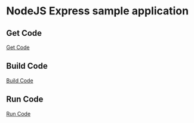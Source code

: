 # NodeJS Express sample application

## Get Code 
<a title="Get Code" href="didact://?commandId=vscode.didact.sendNamedTerminalAString&text=nodejs%20terminal%201$$git%20clone%20https://github.com/gautam-borkar/nodejs-express.git">Get Code</a>

## Build Code
<a title="Build Code" href="didact://?commandId=vscode.didact.sendNamedTerminalAString&text=nodejs%20terminal%201$$cd%20nodejs-express%20%26%26%20npm%20install">Build Code</a>

## Run Code
<a title="Run Code" href="didact://?commandId=vscode.didact.sendNamedTerminalAString&text=nodejs$$cd%20nodejs-express%20%26%26%20npm%20run%20start">Run Code</a>
